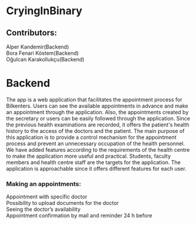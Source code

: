 # CryingInBinary<br>
<h2>Contributors:</h2>
Alper Kandemir(Backend)<br>
Bora Fenari Köstem(Backend)<br>
Oğulcan Karakollukçu(Backend)<br>



<h1>Backend</h1>
The app is a web application that facilitates the appointment process for Bilkenters. Users can see the available appointments in advance and make an appointment through the application. Also, the appointments created by the secretary or users can be easily followed through the application. Since the previous health examinations are recorded, it offers the patient's health history to the access of the doctors and the patient. The main purpose of this application is to provide a control mechanism for the appointment process and prevent an unnecessary occupation of the health personnel. We have added features according to the requirements of the health centre to make the application more useful and practical. Students, faculty members and health centre staff are the targets for the application. The application is approachable since it offers different features for each user.
<br>




<p><h3>Making an appointments:</h3>
    Appointment with specific doctor <br>
    Possibility to upload documents for the doctor <br>
    Seeing the doctor’s availability <br>
    Appointment confirmation by mail and reminder 24 h before </p>
